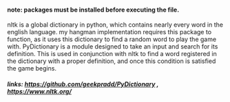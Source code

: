 #### note: packages must be installed before executing the file. 
nltk is a global dictionary in python, which contains nearly every word in the english language. my hangman implementation requires this package to function, as it uses this dictionary to find a random word to play the game with. PyDictionary is a module designed to take an input and search for its definition. This is used in conjunction with nltk to find a word registered in the dictionary with a proper definition, and once this condition is satisfied the game begins.
##### links: https://github.com/geekpradd/PyDictionary , https://www.nltk.org/
